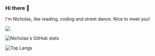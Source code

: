 ### Hi there 👋

I'm Nicholas, like reading, coding and street dance. Nice to meet you!

<!--
**Nicholas-cool/Nicholas-cool** is a ✨ _special_ ✨ repository because its `README.md` (this file) appears on your GitHub profile.

Here are some ideas to get you started:

- 🔭 I’m currently working on ...
- 🌱 I’m currently learning ...
- 👯 I’m looking to collaborate on ...
- 🤔 I’m looking for help with ...
- 💬 Ask me about ...
- 📫 How to reach me: ...
- 😄 Pronouns: ...
- ⚡ Fun fact: ...
-->

![](https://komarev.com/ghpvc/?username=Nicholas-cool)

![Nicholas's GitHub stats](https://github-readme-stats.vercel.app/api?username=Nicholas-cool)

![Top Langs](https://github-readme-stats.vercel.app/api/top-langs/?username=Nicholas-cool&layout=compact)
